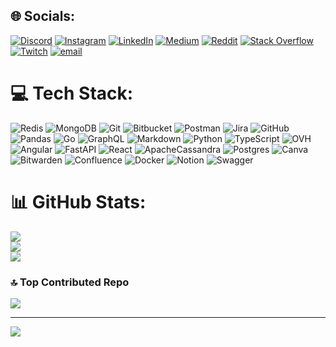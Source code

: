 
## 🌐 Socials:
[![Discord](https://img.shields.io/badge/Discord-%237289DA.svg?logo=discord&logoColor=white)](https://discord.gg/rojack96) [![Instagram](https://img.shields.io/badge/Instagram-%23E4405F.svg?logo=Instagram&logoColor=white)](https://instagram.com/_.rojack._) [![LinkedIn](https://img.shields.io/badge/LinkedIn-%230077B5.svg?logo=linkedin&logoColor=white)](https://linkedin.com/in/roberto-cerrone-rc96) [![Medium](https://img.shields.io/badge/Medium-12100E?logo=medium&logoColor=white)](https://medium.com/@rojack96) [![Reddit](https://img.shields.io/badge/Reddit-%23FF4500.svg?logo=Reddit&logoColor=white)](https://reddit.com/user/rojack_) [![Stack Overflow](https://img.shields.io/badge/-Stackoverflow-FE7A16?logo=stack-overflow&logoColor=white)](https://stackoverflow.com/users/rojack96) [![Twitch](https://img.shields.io/badge/Twitch-%239146FF.svg?logo=Twitch&logoColor=white)](https://twitch.tv/rojack96) [![email](https://img.shields.io/badge/Email-D14836?logo=gmail&logoColor=white)](mailto:rojack96@protonmail.com) 

# 💻 Tech Stack:
![Redis](https://img.shields.io/badge/redis-%23DD0031.svg?style=flat-square&logo=redis&logoColor=white) ![MongoDB](https://img.shields.io/badge/MongoDB-%234ea94b.svg?style=flat-square&logo=mongodb&logoColor=white) ![Git](https://img.shields.io/badge/git-%23F05033.svg?style=flat-square&logo=git&logoColor=white) ![Bitbucket](https://img.shields.io/badge/bitbucket-%230047B3.svg?style=flat-square&logo=bitbucket&logoColor=white) ![Postman](https://img.shields.io/badge/Postman-FF6C37?style=flat-square&logo=postman&logoColor=white) ![Jira](https://img.shields.io/badge/jira-%230A0FFF.svg?style=flat-square&logo=jira&logoColor=white) ![GitHub](https://img.shields.io/badge/github-%23121011.svg?style=flat-square&logo=github&logoColor=white) ![Pandas](https://img.shields.io/badge/pandas-%23150458.svg?style=flat-square&logo=pandas&logoColor=white) ![Go](https://img.shields.io/badge/go-%2300ADD8.svg?style=flat-square&logo=go&logoColor=white) ![GraphQL](https://img.shields.io/badge/-GraphQL-E10098?style=flat-square&logo=graphql&logoColor=white) ![Markdown](https://img.shields.io/badge/markdown-%23000000.svg?style=flat-square&logo=markdown&logoColor=white) ![Python](https://img.shields.io/badge/python-3670A0?style=flat-square&logo=python&logoColor=ffdd54) ![TypeScript](https://img.shields.io/badge/typescript-%23007ACC.svg?style=flat-square&logo=typescript&logoColor=white) ![OVH](https://img.shields.io/badge/ovh-%23123F6D.svg?style=flat-square&logo=ovh&logoColor=#123F6D) ![Angular](https://img.shields.io/badge/angular-%23DD0031.svg?style=flat-square&logo=angular&logoColor=white) ![FastAPI](https://img.shields.io/badge/FastAPI-005571?style=flat-square&logo=fastapi) ![React](https://img.shields.io/badge/react-%2320232a.svg?style=flat-square&logo=react&logoColor=%2361DAFB) ![ApacheCassandra](https://img.shields.io/badge/cassandra-%231287B1.svg?style=flat-square&logo=apache-cassandra&logoColor=white) ![Postgres](https://img.shields.io/badge/postgres-%23316192.svg?style=flat-square&logo=postgresql&logoColor=white) ![Canva](https://img.shields.io/badge/Canva-%2300C4CC.svg?style=flat-square&logo=Canva&logoColor=white) ![Bitwarden](https://img.shields.io/badge/bitwarden-%23175DDC.svg?style=flat-square&logo=bitwarden&logoColor=white) ![Confluence](https://img.shields.io/badge/confluence-%23172BF4.svg?style=flat-square&logo=confluence&logoColor=white) ![Docker](https://img.shields.io/badge/docker-%230db7ed.svg?style=flat-square&logo=docker&logoColor=white) ![Notion](https://img.shields.io/badge/Notion-%23000000.svg?style=flat-square&logo=notion&logoColor=white) ![Swagger](https://img.shields.io/badge/-Swagger-%23Clojure?style=flat-square&logo=swagger&logoColor=white)
# 📊 GitHub Stats:
![](https://github-readme-stats.vercel.app/api?username=rojack96&theme=one_dark_pro&hide_border=false&include_all_commits=false&count_private=true)<br/>
![](https://github-readme-streak-stats.herokuapp.com/?user=rojack96&theme=one_dark_pro&hide_border=false)<br/>
![](https://github-readme-stats.vercel.app/api/top-langs/?username=rojack96&theme=one_dark_pro&hide_border=false&include_all_commits=false&count_private=true&layout=compact)

### 🔝 Top Contributed Repo
![](https://github-contributor-stats.vercel.app/api?username=rojack96&limit=5&theme=one_dark_pro&combine_all_yearly_contributions=true)

---
[![](https://visitcount.itsvg.in/api?id=rojack96&icon=0&color=0)](https://visitcount.itsvg.in)

<!-- Proudly created with GPRM ( https://gprm.itsvg.in ) -->

